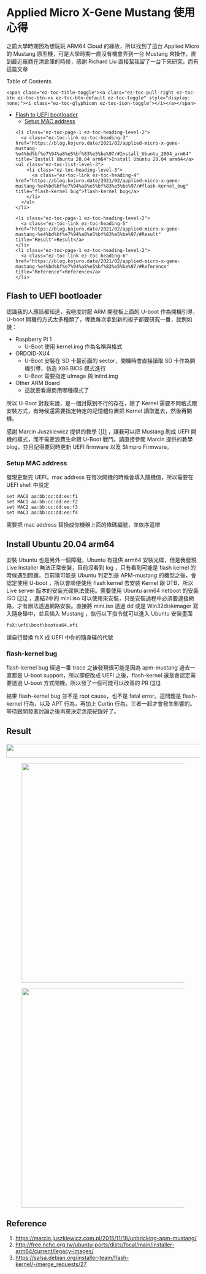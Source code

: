 # Applied Micro X-Gene Mustang 使用心得

之前大學時期因為想玩玩 ARM64 Cloud 的緣故，所以找到了這台 Applied Micro 的 Mustang 原型機，可是大學時期一直沒有機會弄到一台 Mustang 來操作。直到最近廠商在清倉庫的時候，感謝 Richard Liu 直接幫我留了一台下來研究，而有這篇文章

<!--more-->

<div id="ez-toc-container" class="ez-toc-v2_0_17 counter-hierarchy counter-decimal ez-toc-grey">
  <div class="ez-toc-title-container">
    <p class="ez-toc-title">
      Table of Contents
    </p>
    
    <span class="ez-toc-title-toggle"><a class="ez-toc-pull-right ez-toc-btn ez-toc-btn-xs ez-toc-btn-default ez-toc-toggle" style="display: none;"><i class="ez-toc-glyphicon ez-toc-icon-toggle"></i></a></span>
  </div><nav>
  
  <ul class="ez-toc-list ez-toc-list-level-1">
    <li class="ez-toc-page-1 ez-toc-heading-level-2">
      <a class="ez-toc-link ez-toc-heading-1" href="https://blog.kojuro.date/2021/02/applied-micro-x-gene-mustang-%e4%bd%bf%e7%94%a8%e5%bf%83%e5%be%97/#Flash_to_UEFI_bootloader" title="Flash to UEFI bootloader">Flash to UEFI bootloader</a><ul class="ez-toc-list-level-3">
        <li class="ez-toc-heading-level-3">
          <a class="ez-toc-link ez-toc-heading-2" href="https://blog.kojuro.date/2021/02/applied-micro-x-gene-mustang-%e4%bd%bf%e7%94%a8%e5%bf%83%e5%be%97/#Setup_MAC_address" title="Setup MAC address">Setup MAC address</a>
        </li>
      </ul>
    </li>
    
    <li class="ez-toc-page-1 ez-toc-heading-level-2">
      <a class="ez-toc-link ez-toc-heading-3" href="https://blog.kojuro.date/2021/02/applied-micro-x-gene-mustang-%e4%bd%bf%e7%94%a8%e5%bf%83%e5%be%97/#Install_Ubuntu_2004_arm64" title="Install Ubuntu 20.04 arm64">Install Ubuntu 20.04 arm64</a><ul class="ez-toc-list-level-3">
        <li class="ez-toc-heading-level-3">
          <a class="ez-toc-link ez-toc-heading-4" href="https://blog.kojuro.date/2021/02/applied-micro-x-gene-mustang-%e4%bd%bf%e7%94%a8%e5%bf%83%e5%be%97/#flash-kernel_bug" title="flash-kernel bug">flash-kernel bug</a>
        </li>
      </ul>
    </li>
    
    <li class="ez-toc-page-1 ez-toc-heading-level-2">
      <a class="ez-toc-link ez-toc-heading-5" href="https://blog.kojuro.date/2021/02/applied-micro-x-gene-mustang-%e4%bd%bf%e7%94%a8%e5%bf%83%e5%be%97/#Result" title="Result">Result</a>
    </li>
    <li class="ez-toc-page-1 ez-toc-heading-level-2">
      <a class="ez-toc-link ez-toc-heading-6" href="https://blog.kojuro.date/2021/02/applied-micro-x-gene-mustang-%e4%bd%bf%e7%94%a8%e5%bf%83%e5%be%97/#Reference" title="Reference">Reference</a>
    </li>
  </ul></nav>
</div>

## <span class="ez-toc-section" id="Flash_to_UEFI_bootloader"></span>Flash to UEFI bootloader<span class="ez-toc-section-end"></span>

認識我的人應該都知道，我極度討厭 ARM 開發板上面的 U-boot 作為開機引導，U-boot 開機的方式太多種類了，導致每次拿到新的板子都要研究一番，就例如說：

  * Raspberry Pi 1
      * U-Boot 使用 kernel.img 作為名稱與格式
  * ORDOID-XU4
      * U-Boot 安裝在 SD 卡最前面的 sector，開機時會直接讀取 SD 卡作為開機引導，仿造 X86 BIOS 模式進行
      * U-Boot 需要指定 uImage 與 initrd.img
  * Other ARM Board
      * 這就要看廠商用哪種模式了

所以 U-Boot 對我來說，是一個討厭到不行的存在，除了 Kernel 需要不同格式跟安裝方式，有時候還需要指定特定的記憶體位置把 Kernel 讀取進去，然後再開機。

感謝 Marcin Juszkiewicz 提供的教學 [[1]][1] ，讓我可以把 Mustang 刷成 UEFI 開機的模式，而不需要浪費生命跟 U-Boot 戰鬥。請直接參閱 Marcin 提供的教學 blog，並且記得要同時更新 UEFI firmware 以及 Slimpro Firmware。

### <span class="ez-toc-section" id="Setup_MAC_address"></span>Setup MAC address<span class="ez-toc-section-end"></span>

發現更新完 UEFI，mac address 在每次開機的時候會填入隨機值，所以需要在 UEFI shell 中設定

<pre class="wp-block-code"><code>set MAC0 aa:bb:cc:dd:ee:f1
set MAC1 aa:bb:cc:dd:ee:f2
set MAC2 aa:bb:cc:dd:ee:f3
set MAC3 aa:bb:cc:dd:ee:f4</code></pre>

需要把 mac address 替換成你機器上面的條碼編號，並依序遞增

## <span class="ez-toc-section" id="Install_Ubuntu_2004_arm64"></span>Install Ubuntu 20.04 arm64<span class="ez-toc-section-end"></span>

安裝 Ubuntu 也是另外一個障礙，Ubuntu 有提供 arm64 安裝光碟，但是我發現 Live Installer 無法正常安裝，目前沒看到 log ，只有看到可能是 flash kernel 的時候遇到問題，目前猜可能是 Ubuntu 判定到是 APM-mustang 的機型之後，會認定使用 U-boot ，所以會順便使用 flash kernel 去安裝 Kernel 跟 DTB，所以 Live server 版本的安裝光碟無法使用。需要使用 Ubuntu arm64 netboot 的安裝 ISO [[2]][2] ，連結2中的 mini.iso 可以使用來安裝，只是安裝過程中必須要連接網路，才有辦法透過網路安裝。直接將 mini.iso 透過 dd 或是 Win32diskimager 寫入隨身碟中，並且插入 Mustang ，執行以下指令就可以進入 Ubuntu 安裝畫面

<pre class="wp-block-code"><code>fsX:\efi\boot\bootaa64.efi</code></pre>

請自行替換 fsX 成 UEFI 中你的隨身碟的代號

### <span class="ez-toc-section" id="flash-kernel_bug"></span>flash-kernel bug<span class="ez-toc-section-end"></span>

flash-kernel bug 經過一番 trace 之後發現很可能是因為 apm-mustang 過去一直都是 U-boot support，所以即便改成 UEFI 之後，flash-kernel 還是會認定需要透過 U-boot 方式開機。所以發了一個可能可以改善的 PR [[3]][3]

結果 flash-kernel bug 並不是 root cause，也不是 fatal error。這問題是 flash-kernel 行為，以及 APT 行為，再加上 Curtin 行為，三者一起才會發生影響的。等待跟開發者討論之後再來決定怎麼紀錄好了。

## <span class="ez-toc-section" id="Result"></span>Result<span class="ez-toc-section-end"></span><figure class="wp-block-image">

<img loading="lazy" width="1024" height="36" src="https://blog.kojuro.date/wp-content/uploads/2021/02/apm-mustang-uname-1024x36.png" alt="" class="wp-image-188" srcset="https://blog.kojuro.date/wp-content/uploads/2021/02/apm-mustang-uname-1024x36.png 1024w, https://blog.kojuro.date/wp-content/uploads/2021/02/apm-mustang-uname-300x11.png 300w, https://blog.kojuro.date/wp-content/uploads/2021/02/apm-mustang-uname-768x27.png 768w, https://blog.kojuro.date/wp-content/uploads/2021/02/apm-mustang-uname.png 1114w" sizes="(max-width: 1024px) 100vw, 1024px" /> </figure> <figure class="wp-block-image"><img loading="lazy" width="1024" height="573" src="https://blog.kojuro.date/wp-content/uploads/2021/02/apm-mustang-dmidecode-1024x573.png" alt="" class="wp-image-187" srcset="https://blog.kojuro.date/wp-content/uploads/2021/02/apm-mustang-dmidecode-1024x573.png 1024w, https://blog.kojuro.date/wp-content/uploads/2021/02/apm-mustang-dmidecode-300x168.png 300w, https://blog.kojuro.date/wp-content/uploads/2021/02/apm-mustang-dmidecode-768x430.png 768w, https://blog.kojuro.date/wp-content/uploads/2021/02/apm-mustang-dmidecode.png 1115w" sizes="(max-width: 1024px) 100vw, 1024px" /></figure> <figure class="wp-block-image"><img loading="lazy" width="1024" height="573" src="https://blog.kojuro.date/wp-content/uploads/2021/02/apm-mustang-htop-1024x573.png" alt="" class="wp-image-193" srcset="https://blog.kojuro.date/wp-content/uploads/2021/02/apm-mustang-htop-1024x573.png 1024w, https://blog.kojuro.date/wp-content/uploads/2021/02/apm-mustang-htop-300x168.png 300w, https://blog.kojuro.date/wp-content/uploads/2021/02/apm-mustang-htop-768x430.png 768w, https://blog.kojuro.date/wp-content/uploads/2021/02/apm-mustang-htop.png 1115w" sizes="(max-width: 1024px) 100vw, 1024px" /></figure> 

## <span class="ez-toc-section" id="Reference"></span>Reference<span class="ez-toc-section-end"></span>

  1. https://marcin.juszkiewicz.com.pl/2015/11/18/unbricking-apm-mustang/ 
  2. http://free.nchc.org.tw/ubuntu-ports/dists/focal/main/installer-arm64/current/legacy-images/
  3. https://salsa.debian.org/installer-team/flash-kernel/-/merge_requests/27

 [1]: https://marcin.juszkiewicz.com.pl/2015/11/18/unbricking-apm-mustang/
 [2]: http://free.nchc.org.tw/ubuntu-ports/dists/focal/main/installer-arm64/current/legacy-images/
 [3]: https://salsa.debian.org/installer-team/flash-kernel/-/merge_requests/27

